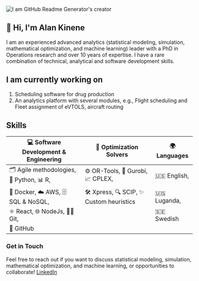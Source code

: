 <!--
**alakin4/alakin4** is a ✨ _special_ ✨ repository because its `README.md` (this file) appears on your GitHub profile.

Here are some ideas to get you started:

- 🔭 I’m currently working on ...
- 🌱 I’m currently learning ...
- 👯 I’m looking to collaborate on ...
- 🤔 I’m looking for help with ...
- 💬 Ask me about ...
- 📫 How to reach me: ...
- 😄 Pronouns: ...
- ⚡ Fun fact: ...
-->
![I am GitHub Readme Generator's creator](https://media.licdn.com/dms/image/v2/C4D16AQHnYIKzQMz8mw/profile-displaybackgroundimage-shrink_350_1400/profile-displaybackgroundimage-shrink_350_1400/0/1658272122921?e=1736380800&v=beta&t=sPKeSRL6wqe77sfJC72T_D8NybZz_zApa71Au9MYKcw)

## 👋 Hi, I'm Alan Kinene

I am an experienced advanced analytics (statistical modeling, simulation, mathematical optimization, and machine learning) leader with a PhD in Operations research and over 10 years of expertise. I have a rare combination of technical,  analytical and software development skills. 

## I am currently working on
1. Scheduling software for drug production
2. An analytics platform with several modules, e.g., Flight scheduling and Fleet assignment of eVTOLS, aircraft routing


## Skills
| 💻 **Software Development & Engineering** | 🧠 **Optimization Solvers** | 🌍 **Languages** |
| --- | --- | --- |
| 🗂️ Agile methodologies, 🐍 Python, 📊 R, | ⚙️ OR-Tools, 🧩 Gurobi, 📈 CPLEX,| 🇺🇸 English, |
| 🐳 Docker, ☁️ AWS, 🗄️ SQL & NoSQL, | 🛠️ Xpress, 🔍 SCIP, ✨ Custom heuristics | 🇺🇬 Luganda, |
| ⚛️ React, 🌐 NodeJs, 🧑‍💻 Git, |                                               | 🇸🇪 Swedish|
| 🌟 GitHub                   |                                               |           |

<!--
![GitHub stats](https://github-readme-stats.vercel.app/api?username=alakin4&show_icons=true&theme=radical&count_private=true)
-->
### Get in Touch
Feel free to reach out if you want to discuss statistical modeling, simulation, mathematical optimization, and machine learning, or opportunities to collaborate!
[LinkedIn](https://www.linkedin.com/in/alankinene/) 









